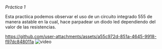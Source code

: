 *Práctica 1*

Esta practiica podemos observar el uso de un circuito integrado 555 de manera astable en la cual, hace parpadear un diodo led dependiendo del valor de las resistencias.



https://github.com/user-attachments/assets/a55c972d-851a-4645-9918-f97dc848011a
![video](recursos/videos/https://github.com/user-attachments/assets/a55c972d-851a-4645-9918-f97dc848011a)
 
